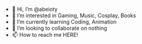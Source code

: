 - 👋 Hi, I’m @abeioty
- 👀 I’m interested in Gaming, Music, Cosplay, Books
- 🌱 I’m currently learning Coding, Animation
- 💞️ I’m looking to collaborate on nothing
- 📫 How to reach me HERE!

<!---
abeioty/abeioty is a ✨ special ✨ repository because its `README.md` (this file) appears on your GitHub profile.
You can click the Preview link to take a look at your changes.
--->
